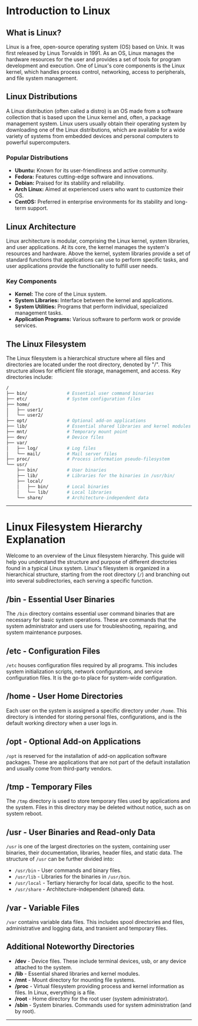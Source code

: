 # Introduction to Linux

## What is Linux?

Linux is a free, open-source operating system (OS) based on Unix. It was first released by Linus Torvalds in 1991. As an OS, Linux manages the hardware resources for the user and provides a set of tools for program development and execution. One of Linux's core components is the Linux kernel, which handles process control, networking, access to peripherals, and file system management.

## Linux Distributions

A Linux distribution (often called a distro) is an OS made from a software collection that is based upon the Linux kernel and, often, a package management system. Linux users usually obtain their operating system by downloading one of the Linux distributions, which are available for a wide variety of systems from embedded devices and personal computers to powerful supercomputers.

### Popular Distributions

- **Ubuntu:** Known for its user-friendliness and active community.
- **Fedora:** Features cutting-edge software and innovations.
- **Debian:** Praised for its stability and reliability.
- **Arch Linux:** Aimed at experienced users who want to customize their OS.
- **CentOS:** Preferred in enterprise environments for its stability and long-term support.

## Linux Architecture

Linux architecture is modular, comprising the Linux kernel, system libraries, and user applications. At its core, the kernel manages the system's resources and hardware. Above the kernel, system libraries provide a set of standard functions that applications can use to perform specific tasks, and user applications provide the functionality to fulfill user needs.

### Key Components

- **Kernel:** The core of the Linux system.
- **System Libraries:** Interface between the kernel and applications.
- **System Utilities:** Programs that perform individual, specialized management tasks.
- **Application Programs:** Various software to perform work or provide services.

## The Linux Filesystem

The Linux filesystem is a hierarchical structure where all files and directories are located under the root directory, denoted by "/". This structure allows for efficient file storage, management, and access. Key directories include:

```sh
/
├── bin/               # Essential user command binaries
├── etc/               # System configuration files
├── home/
│   ├── user1/
│   └── user2/
├── opt/               # Optional add-on applications
├── lib/               # Essential shared libraries and kernel modules
├── mnt/               # Temporary mount point
├── dev/               # Device files
├── var/
│   ├── log/           # Log files
│   └── mail/          # Mail server files
├── proc/              # Process information pseudo-filesystem
└── usr/
    ├── bin/           # User binaries
    ├── lib/           # Libraries for the binaries in /usr/bin/
    ├── local/
    │   ├── bin/       # Local binaries
    │   └── lib/       # Local libraries
    └── share/         # Architecture-independent data
````
---

# Linux Filesystem Hierarchy Explanation

Welcome to an overview of the Linux filesystem hierarchy. This guide will help you understand the structure and purpose of different directories found in a typical Linux system. Linux's filesystem is organized in a hierarchical structure, starting from the root directory (`/`) and branching out into several subdirectories, each serving a specific function.

## /bin - Essential User Binaries

The `/bin` directory contains essential user command binaries that are necessary for basic system operations. These are commands that the system administrator and users use for troubleshooting, repairing, and system maintenance purposes.

## /etc - Configuration Files

`/etc` houses configuration files required by all programs. This includes system initialization scripts, network configurations, and service configuration files. It is the go-to place for system-wide configuration.

## /home - User Home Directories

Each user on the system is assigned a specific directory under `/home`. This directory is intended for storing personal files, configurations, and is the default working directory when a user logs in.

## /opt - Optional Add-on Applications

`/opt` is reserved for the installation of add-on application software packages. These are applications that are not part of the default installation and usually come from third-party vendors.

## /tmp - Temporary Files

The `/tmp` directory is used to store temporary files used by applications and the system. Files in this directory may be deleted without notice, such as on system reboot.

## /usr - User Binaries and Read-only Data

`/usr` is one of the largest directories on the system, containing user binaries, their documentation, libraries, header files, and static data. The structure of `/usr` can be further divided into:

- `/usr/bin` - User commands and binary files.
- `/usr/lib` - Libraries for the binaries in `/usr/bin`.
- `/usr/local` - Tertiary hierarchy for local data, specific to the host.
- `/usr/share` - Architecture-independent (shared) data.

## /var - Variable Files

`/var` contains variable data files. This includes spool directories and files, administrative and logging data, and transient and temporary files.

## Additional Noteworthy Directories

- **/dev** - Device files. These include terminal devices, usb, or any device attached to the system.
- **/lib** - Essential shared libraries and kernel modules.
- **/mnt** - Mount directory for mounting file systems.
- **/proc** - Virtual filesystem providing process and kernel information as files. In Linux, everything is a file.
- **/root** - Home directory for the root user (system administrator).
- **/sbin** - System binaries. Commands used for system administration (and by root).

---


